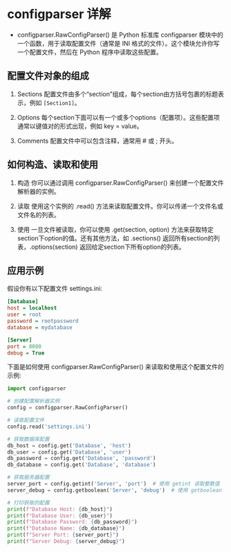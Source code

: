 <!--
 * @Description: 
 * @Author: your name
 * @version: 
 * @Date: 2023-10-27 12:19:48
 * @LastEditors: your name
 * @LastEditTime: 2023-10-27 15:01:04
-->
# configparser 详解

* configparser.RawConfigParser() 是 Python 标准库 configparser 模块中的一个函数，用于读取配置文件（通常是 INI 格式的文件）。这个模块允许你写一个配置文件，然后在 Python 程序中读取这些配置。

## 配置文件对象的组成

1. Sections
配置文件由多个“section”组成，每个section由方括号包裹的标题表示，例如 `[Section1]`。

2. Options
每个section下面可以有一个或多个options（配置项）。这些配置项通常以键值对的形式出现，例如 key = value。

3. Comments
配置文件中可以包含注释，通常用 # 或 ; 开头。

## 如何构造、读取和使用

1. 构造
你可以通过调用 configparser.RawConfigParser() 来创建一个配置文件解析器的实例。

2. 读取
使用这个实例的 .read() 方法来读取配置文件。你可以传递一个文件名或文件名的列表。

3. 使用
一旦文件被读取，你可以使用 .get(section, option) 方法来获取特定section下option的值。还有其他方法，如 .sections() 返回所有section的列表，.options(section) 返回给定section下所有option的列表。

## 应用示例
假设你有以下配置文件 settings.ini:
```ini
[Database]
host = localhost
user = root
password = rootpassword
database = mydatabase

[Server]
port = 8080
debug = True
```
下面是如何使用 configparser.RawConfigParser() 来读取和使用这个配置文件的示例:
```python
import configparser

# 创建配置解析器实例
config = configparser.RawConfigParser()

# 读取配置文件
config.read('settings.ini')

# 获取数据库配置
db_host = config.get('Database', 'host')
db_user = config.get('Database', 'user')
db_password = config.get('Database', 'password')
db_database = config.get('Database', 'database')

# 获取服务器配置
server_port = config.getint('Server', 'port')  # 使用 getint 读取整数值
server_debug = config.getboolean('Server', 'debug')  # 使用 getboolean 读取布尔值

# 打印获取的配置
print(f"Database Host: {db_host}")
print(f"Database User: {db_user}")
print(f"Database Password: {db_password}")
print(f"Database Name: {db_database}")
print(f"Server Port: {server_port}")
print(f"Server Debug: {server_debug}")
```